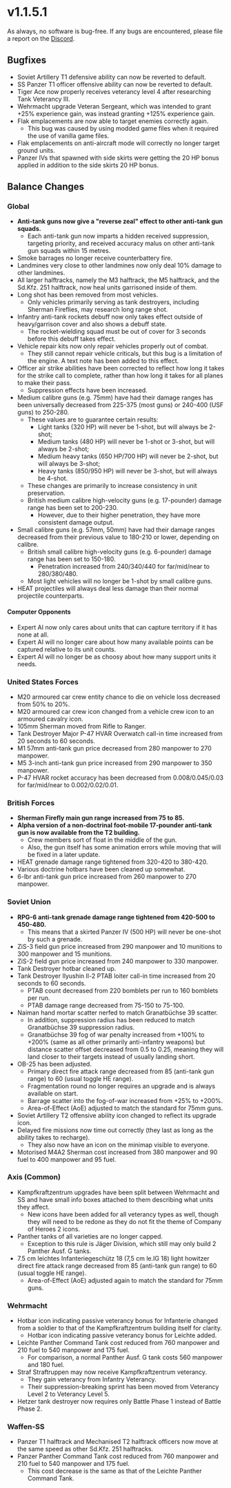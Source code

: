 # v1.1.5.1

As always, no software is bug-free. If any bugs are encountered, please file a report on the [Discord](https://discord.gg/6VeK5jhggB).

## Bugfixes

- Soviet Artillery T1 defensive ability can now be reverted to default.
- SS Panzer T1 officer offensive ability can now be reverted to default.
- Tiger Ace now properly receives veterancy level 4 after researching Tank Veterancy III.
- Wehrmacht upgrade Veteran Sergeant, which was intended to grant +25% experience gain, was instead granting +125% experience gain.
- Flak emplacements are now able to target enemies correctly again.
  - This bug was caused by using modded game files when it required the use of vanilla game files.
- Flak emplacements on anti-aircraft mode will correctly no longer target ground units.
- Panzer IVs that spawned with side skirts were getting the 20 HP bonus applied in addition to the side skirts 20 HP bonus.

## Balance Changes

### Global

- **Anti-tank guns now give a "reverse zeal" effect to other anti-tank gun squads.**
  - Each anti-tank gun now imparts a hidden received suppression, targeting priority, and received accuracy malus on other anti-tank gun squads within 15 metres.
- Smoke barrages no longer receive counterbattery fire.
- Landmines very close to other landmines now only deal 10% damage to other landmines.
- All larger halftracks, namely the M3 halftrack, the M5 halftrack, and the Sd.Kfz. 251 halftrack, now heal units garrisoned inside of them.
- Long shot has been removed from most vehicles.
  - Only vehicles primarily serving as tank destroyers, including Sherman Fireflies, may research long range shot.
- Infantry anti-tank rockets debuff now only takes effect outside of heavy/garrison cover and also shows a debuff state.
  - The rocket-wielding squad must be out of cover for 3 seconds before this debuff takes effect.
- Vehicle repair kits now only repair vehicles properly out of combat.
  - They still cannot repair vehicle criticals, but this bug is a limitation of the engine. A text note has been added to this effect.
- Officer air strike abilities have been corrected to reflect how long it takes for the strike call to complete, rather than how long it takes for all planes to make their pass.
  - Suppression effects have been increased.
- Medium calibre guns (e.g. 75mm) have had their damage ranges has been universally decreased from 225-375 (most guns) or 240-400 (USF guns) to 250-280.
  - These values are to guarantee certain results:
    - Light tanks (320 HP) will never be 1-shot, but will always be 2-shot;
    - Medium tanks (480 HP) will never be 1-shot or 3-shot, but will always be 2-shot;
    - Medium heavy tanks (650 HP/700 HP) will never be 2-shot, but will always be 3-shot;
    - Heavy tanks (850/950 HP) will never be 3-shot, but will always be 4-shot.
  - These changes are primarily to increase consistency in unit preservation.
  - British medium calibre high-velocity guns (e.g. 17-pounder) damage range has been set to 200-230.
    - However, due to their higher penetration, they have more consistent damage output.
- Small calibre guns (e.g. 57mm, 50mm) have had their damage ranges decreased from their previous value to 180-210 or lower, depending on calibre.
  - British small calibre high-velocity guns (e.g. 6-pounder) damage range has been set to 150-180.
    - Penetration increased from 240/340/440 for far/mid/near to 280/380/480.
  - Most light vehicles will no longer be 1-shot by small calibre guns.
- HEAT projectiles will always deal less damage than their normal projectile counterparts.

#### Computer Opponents

- Expert AI now only cares about units that can capture territory if it has none at all.
- Expert AI will no longer care about how many available points can be captured relative to its unit counts.
- Expert AI will no longer be as choosy about how many support units it needs.

### United States Forces

- M20 armoured car crew entity chance to die on vehicle loss decreased from 50% to 20%.
- M20 armoured car crew icon changed from a vehicle crew icon to an armoured cavalry icon.
- 105mm Sherman moved from Rifle to Ranger.
- Tank Destroyer Major P-47 HVAR Overwatch call-in time increased from 20 seconds to 60 seconds.
- M1 57mm anti-tank gun price decreased from 280 manpower to 270 manpower.
- M5 3-inch anti-tank gun price increased from 290 manpower to 350 manpower.
- P-47 HVAR rocket accuracy has been decreased from 0.008/0.045/0.03 for far/mid/near to 0.002/0.02/0.01.

### British Forces

- **Sherman Firefly main gun range increased from 75 to 85.**
- **Alpha version of a non-doctrinal foot-mobile 17-pounder anti-tank gun is now available from the T2 building.**
  - Crew members sort of float in the middle of the gun.
  - Also, the gun itself has some animation errors while moving that will be fixed in a later update.
- HEAT grenade damage range tightened from 320-420 to 380-420.
- Various doctrine hotbars have been cleaned up somewhat.
- 6-lbr anti-tank gun price increased from 260 manpower to 270 manpower.

### Soviet Union

- **RPG-6 anti-tank grenade damage range tightened from 420-500 to 450-480.**
  - This means that a skirted Panzer IV (500 HP) will never be one-shot by such a grenade.
- ZiS-3 field gun price increased from 290 manpower and 10 munitions to 300 manpower and 15 munitions.
- ZiS-2 field gun price increased from 240 manpower to 330 manpower.
- Tank Destroyer hotbar cleaned up.
- Tank Destroyer Ilyushin Il-2 PTAB loiter call-in time increased from 20 seconds to 60 seconds.
  - PTAB count decreased from 220 bomblets per run to 160 bomblets per run.
  - PTAB damage range decreased from 75-150 to 75-100.
- Naiman hand mortar scatter nerfed to match Granatbüchse 39 scatter.
  - In addition, suppression radius has been reduced to match Granatbüchse 39 suppression radius.
  - Granatbüchse 39 fog of war penalty increased from +100% to +200% (same as all other primarily anti-infantry weapons) but distance scatter offset decreased from 0.5 to 0.25, meaning they will land closer to their targets instead of usually landing short.
- OB-25 has been adjusted.
  - Primary direct fire attack range decreased from 85 (anti-tank gun range) to 60 (usual toggle HE range).
  - Fragmentation round no longer requires an upgrade and is always available on start.
  - Barrage scatter into the fog-of-war increased from +25% to +200%.
  - Area-of-Effect (AoE) adjusted to match the standard for 75mm guns.
- Soviet Artillery T2 offensive ability icon changed to reflect its upgrade icon.
- Delayed fire missions now time out correctly (they last as long as the ability takes to recharge).
  - They also now have an icon on the minimap visible to everyone.
- Motorised M4A2 Sherman cost increased from 380 manpower and 90 fuel to 400 manpower and 95 fuel.

### Axis (Common)

- Kampfkraftzentrum upgrades have been split between Wehrmacht and SS and have small info boxes attached to them describing what units they affect.
  - New icons have been added for all veterancy types as well, though they will need to be redone as they do not fit the theme of Company of Heroes 2 icons.
- Panther tanks of all varieties are no longer capped.
  - Exception to this rule is Jäger Division, which still may only build 2 Panther Ausf. G tanks.
- 7.5 cm leichtes Infanteriegeschütz 18 (7,5 cm le.IG 18) light howitzer direct fire attack range decreased from 85 (anti-tank gun range) to 60 (usual toggle HE range).
  - Area-of-Effect (AoE) adjusted again to match the standard for 75mm guns.

### Wehrmacht

- Hotbar icon indicating passive veterancy bonus for Infanterie changed from a soldier to that of the Kampfkraftzentrum building itself for clarity.
  - Hotbar icon indicating passive veterancy bonus for Leichte added.
- Leichte Panther Command Tank cost reduced from 760 manpower and 210 fuel to 540 manpower and 175 fuel.
  - For comparison, a normal Panther Ausf. G tank costs 560 manpower and 180 fuel.
- Straf Straftruppen may now receive Kampfkraftzentrum veterancy.
  - They gain veterancy from Infantry Veterancy.
  - Their suppression-breaking sprint has been moved from Veterancy Level 2 to Veterancy Level 5.
- Hetzer tank destroyer now requires only Battle Phase 1 instead of Battle Phase 2.

### Waffen-SS

- Panzer T1 halftrack and Mechanised T2 halftrack officers now move at the same speed as other Sd.Kfz. 251 halftracks.
- Panzer Panther Command Tank cost reduced from 760 manpower and 210 fuel to 540 manpower and 175 fuel.
  - This cost decrease is the same as that of the Leichte Panther Command Tank.
